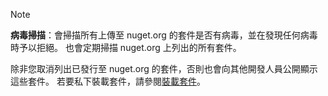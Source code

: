 > [!Note]
> **病毒掃描**：會掃描所有上傳至 nuget.org 的套件是否有病毒，並在發現任何病毒時予以拒絕。 也會定期掃描 nuget.org 上列出的所有套件。
>
> 除非您取消列出已發行至 nuget.org 的套件，否則也會向其他開發人員公開顯示這些套件。 若要私下裝載套件，請參閱[裝載套件](../../hosting-packages/overview.md)。